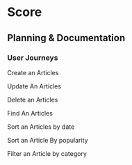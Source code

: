 # Score
## Planning & Documentation
### User Journeys

Create an Articles

Update An Articles

Delete an Articles

Find An Articles

Sort an Articles by date

Sort an Article By popularity

Filter an Article by category
